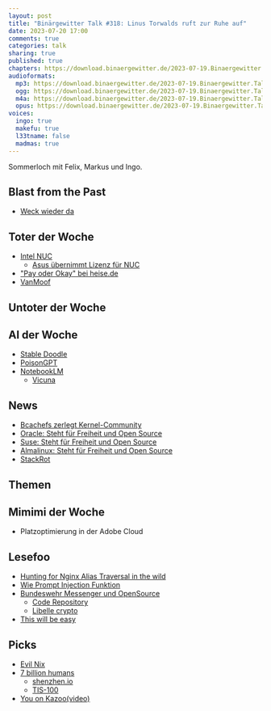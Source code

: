 ```yaml
---
layout: post
title: "Binärgewitter Talk #318: Linus Torwalds ruft zur Ruhe auf"
date: 2023-07-20 17:00
comments: true
categories: talk
sharing: true
published: true
chapters: https://download.binaergewitter.de/2023-07-19.Binaergewitter.Talk.318.chapters.txt
audioformats:
  mp3: https://download.binaergewitter.de/2023-07-19.Binaergewitter.Talk.318.mp3
  ogg: https://download.binaergewitter.de/2023-07-19.Binaergewitter.Talk.318.ogg
  m4a: https://download.binaergewitter.de/2023-07-19.Binaergewitter.Talk.318.m4a
  opus: https://download.binaergewitter.de/2023-07-19.Binaergewitter.Talk.318.opus
voices:
  ingo: true
  makefu: true
  l33tname: false
  madmas: true
---
```

Sommerloch mit Felix, Markus und Ingo.


## Blast from the Past
- [Weck wieder da]( https://www.spiegel.de/wirtschaft/unternehmen/nach-insolvenz-geschaeft-mit-weck-glaesern-zieht-wieder-an-investor-gesucht-a-5acef579-a016-4bc2-bb6c-505a1d1f26f2 )

## Toter der Woche
- [Intel NUC]( https://www.heise.de/news/NUC-Intel-gibt-seine-Mini-PCs-auf-9213526.html )
  - [Asus übernimmt Lizenz für NUC]( https://www.theverge.com/2023/7/19/23800006/intel-nuc-computers-asus-license-support )
- ["Pay oder Okay" bei heise.de]( https://noyb.eu/de/pay-or-okay-tech-news-site-heisede-illegal-decides-german-dpa )
- [VanMoof]( https://www.heise.de/news/VanMoof-pausiert-Verkauf-von-E-Bikes-9212701.html )

## Untoter der Woche

## AI der Woche
- [Stable Doodle]( https://www.heise.de/news/Von-der-Skizze-zum-Bild-Stability-AI-veroeffentlicht-Stable-Doodle-9218397.html )
- [PoisonGPT]( https://blog.mithrilsecurity.io/poisongpt-how-we-hid-a-lobotomized-llm-on-hugging-face-to-spread-fake-news/ )
- [NotebookLM]( https://www.heise.de/news/Google-bringt-NotebookLM-einen-KI-Assistenten-basierend-auf-eigenen-Dokumenten-9214863.html )
  - [Vicuna]( https://lmsys.org/blog/2023-03-30-vicuna/ )


## News
- [Bcachefs zerlegt Kernel-Community]( https://www.linux-magazin.de/news/kernel-community-zerlegt-sich-bei-diskussion-um-dateisystem/ )
- [Oracle: Steht für Freiheit und Open Source]( https://www.oracle.com/news/announcement/blog/keep-linux-open-and-free-2023-07-10/ )
- [Suse: Steht für Freiheit und Open Source]( https://www.suse.com/news/SUSE-Preserves-Choice-in-Enterprise-Linux/ )
- [Almalinux: Steht für Freiheit und Open Source]( https://linuxnews.de/almalinux-gibt-11-kompatibilitaet-auf/ )
- [StackRot]( https://www.openwall.com/lists/oss-security/2023/07/05/1 )

## Themen

## Mimimi der Woche
* Platzoptimierung in der Adobe Cloud


## Lesefoo
- [Hunting for Nginx Alias Traversal in the wild]( https://labs.hakaioffsec.com/nginx-alias-traversal/ )
- [Wie Prompt Injection Funktion]( https://www.heise.de/news/Prompt-Injection-Marvin-von-Hagen-traegt-vor-wie-er-Bing-Chat-austrickste-9210511.html )
- [Bundeswehr Messenger und OpenSource]( https://www.heise.de/hintergrund/Interview-Ueber-den-Bundeswehr-Messenger-und-warum-Open-Source-wichtig-ist-9217085.html )
  * [Code Repository]( https://gitlab.opencode.de/bwi/bundesmessenger/info )
  * [Libelle crypto]( https://de.wikipedia.org/wiki/Libelle_(Kryptographie) )
- [This will be easy]( https://www.bitecode.dev/p/this-will-be-easy )

## Picks
- [Evil Nix]( https://discourse.nixos.org/t/evil-nix-a-nix-library-to-download-files-from-the-internet-without-requiring-a-hash/29648/2 )
- [7 billion humans](https://tomorrowcorporation.com/7billionhumans )
  - [shenzhen.io]( https://store.steampowered.com/app/504210/SHENZHEN_IO/ )
  - [TIS-100]( https://store.steampowered.com/app/370360/TIS100/ )
- [You on Kazoo(video)]( https://www.youtube.com/watch?v=cRpdIrq7Rbo )

